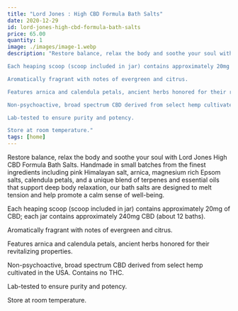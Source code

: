 ```yaml
---
title: "Lord Jones : High CBD Formula Bath Salts"
date: 2020-12-29
id: lord-jones-high-cbd-formula-bath-salts
price: 65.00
quantity: 1
image: ./images/image-1.webp
description: "Restore balance, relax the body and soothe your soul with Lord Jones High CBD Formula Bath Salts. Handmade in small batches from the finest ingredients including pink Himalayan salt, arnica, magnesium rich Epsom salts, calendula petals, and a unique blend of terpenes and essential oils that support deep body relaxation, our bath salts are designed to melt tension and help promote a calm sense of well-being.

Each heaping scoop (scoop included in jar) contains approximately 20mg of CBD; each jar contains approximately 240mg CBD (about 12 baths).

Aromatically fragrant with notes of evergreen and citrus.

Features arnica and calendula petals, ancient herbs honored for their revitalizing properties.

Non-psychoactive, broad spectrum CBD derived from select hemp cultivated in the USA. Contains no THC.

Lab-tested to ensure purity and potency.

Store at room temperature."
tags: [home]
---
```


Restore balance, relax the body and soothe your soul with Lord Jones High CBD Formula Bath Salts. Handmade in small batches from the finest ingredients including pink Himalayan salt, arnica, magnesium rich Epsom salts, calendula petals, and a unique blend of terpenes and essential oils that support deep body relaxation, our bath salts are designed to melt tension and help promote a calm sense of well-being.

Each heaping scoop (scoop included in jar) contains approximately 20mg of CBD; each jar contains approximately 240mg CBD (about 12 baths).

Aromatically fragrant with notes of evergreen and citrus.

Features arnica and calendula petals, ancient herbs honored for their revitalizing properties.

Non-psychoactive, broad spectrum CBD derived from select hemp cultivated in the USA. Contains no THC.

Lab-tested to ensure purity and potency.

Store at room temperature.